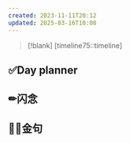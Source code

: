 ```yaml
---
created: 2023-11-11T20:12
updated: 2025-03-16T10:08
---
```

> [!blank] 
> [timeline75::timeline]
## ✅Day planner


## ✏闪念


## 🏳️‍🌈金句